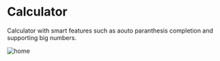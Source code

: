# Calculator
Calculator with smart features such as aouto paranthesis completion and supporting big numbers.



![home](https://user-images.githubusercontent.com/88928420/218797960-ed826747-d170-4eea-9c73-2e00860ef543.png)
